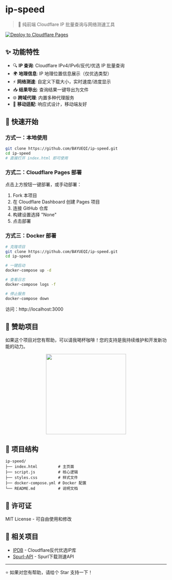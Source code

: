 # ip-speed

> 🚀 纯前端 Cloudflare IP 批量查询与网络测速工具

[![Deploy to Cloudflare Pages](https://deploy.cloudflare.com/button.svg)](https://deploy.cloudflare.com/?url=https://github.com/BAYUEQI/ip-speed)

## ✨ 功能特性

- 🔍 **IP 查询**: Cloudflare IPv4/IPv6/反代/优选 IP 批量查询
- 🌍 **地理信息**: IP 地理位置信息展示（仅优选类型）
- ⚡ **网络测速**: 自定义下载大小，实时速度/进度显示
- 📥 **结果导出**: 查询结果一键导出为文件
- 🌐 **跨域代理**: 内置多种代理服务
- 📱 **移动适配**: 响应式设计，移动端友好

## 🚀 快速开始

### 方式一：本地使用
```bash
git clone https://github.com/BAYUEQI/ip-speed.git
cd ip-speed
# 直接打开 index.html 即可使用
```

### 方式二：Cloudflare Pages 部署
点击上方按钮一键部署，或手动部署：
1. Fork 本项目
2. 在 Cloudflare Dashboard 创建 Pages 项目
3. 连接 GitHub 仓库
4. 构建设置选择 "None"
5. 点击部署

### 方式三：Docker 部署
```bash
# 克隆项目
git clone https://github.com/BAYUEQI/ip-speed.git
cd ip-speed

# 一键启动
docker-compose up -d

# 查看日志
docker-compose logs -f

# 停止服务
docker-compose down
```

访问：http://localhost:3000

## 💖 赞助项目

如果这个项目对您有帮助，可以请我喝杯咖啡！您的支持是我持续维护和开发新功能的动力。

<p align="center">
  <img src="assets/wechat_sponsor.png" width="250">
</p>

## 📁 项目结构
```
ip-speed/
├── index.html         # 主页面
├── script.js          # 核心逻辑
├── styles.css         # 样式文件
├── docker-compose.yml # Docker 配置
└── README.md          # 说明文档
```

## 📄 许可证
MIT License - 可自由使用和修改

## 🔗 相关项目
- [IPDB](https://github.com/ymyuuu/IPDB) - Cloudflare反代优选IP库
- [Spurl-API](https://github.com/ymyuuu/Spurl-API) - Spurl下载测速API

---
⭐ 如果对您有帮助，请给个 Star 支持一下！
